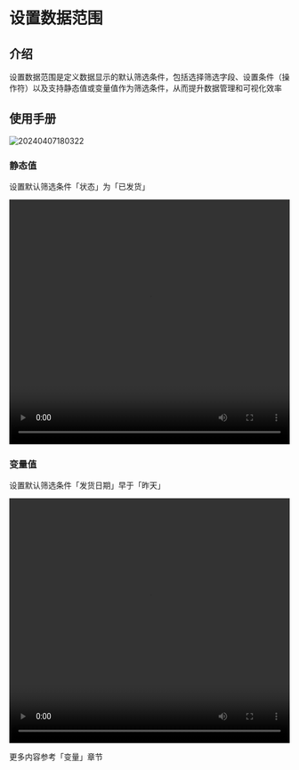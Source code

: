 # 设置数据范围

## 介绍

设置数据范围是定义数据显示的默认筛选条件，包括选择筛选字段、设置条件（操作符）以及支持静态值或变量值作为筛选条件，从而提升数据管理和可视化效率
## 使用手册

![20240407180322](https://nocobase-docs.oss-cn-beijing.aliyuncs.com/20240407180322.png)

### 静态值

设置默认筛选条件「状态」为「已发货」

 <video width="100%" height="440" controls>
      <source src="https://nocobase-docs.oss-cn-beijing.aliyuncs.com/20240415204206.mp4" type="video/mp4">
</video>

### 变量值

设置默认筛选条件「发货日期」早于「昨天」

 <video width="100%" height="440" controls>
      <source src="https://nocobase-docs.oss-cn-beijing.aliyuncs.com/20240415214709.mp4" type="video/mp4">
</video>

更多内容参考「变量」章节

